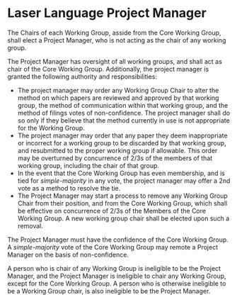# Laser Language Project Manager

The Chairs of each Working Group, asside from the Core Working Group, shall elect a Project Manager,
 who is not acting as the chair of any working group. 

The Project Manager has oversight of all working groups, and shall act as chair of the Core Working Group.
Additionally, the project manager is granted the following authority and responsibilities:
* The project manager may order any Working Group Chair to alter the method on which papers are reviewed and approved by that working group, the method of communication within that working group, and the method of filings votes of non-confidence. The project manager shall do so only if they believe that the method currently in use is not appropriate for the Working Group. 
* The project manager may order that any paper they deem inappropriate or incorrect for a working group to be discarded by that working group, and resubmitted to the proper working group if allowable. This order may be overturned by concurrence of 2/3s of the members of that working group, including the chair of that group. 
* In the event that the Core Working Group has even membership, and is tied for *simple-majority* in any vote, the project manager may offer a 2nd vote as a method to resolve the tie. 
* The Project Manager may start a process to remove any Working Group Chair from their position, and from the Core Working Group, which shall be effective on concurrence of 2/3s of the Members of the Core Working Group. A new working group chair shall be elected upon such a removal. 

The Project Manager must have the confidence of the Core Working Group. A *simple-majority* vote of the Core Working Group may remote a Project Manager on the basis of non-confidence. 

A person who is chair of any Working Group is ineligible to be the Project Manager, and the Project Manager is ineligible to chair any Working Group, except for the Core Working Group. A person who is otherwise ineligible to be a Working Group chair, is also ineligible to be the Project Manager.
